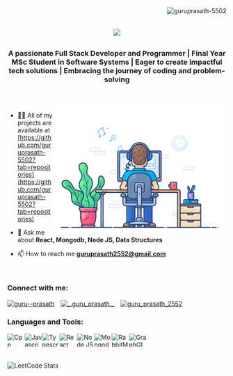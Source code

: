 <img align="right" src="https://komarev.com/ghpvc/?username=guruprasath-5502&label=Profile%20views&color=0e75b6&style=flat" alt="guruprasath-5502" />

<h1 align="center"><img src="https://readme-typing-svg.herokuapp.com/?font=Righteous&size=35&center=true&vCenter=true&width=500&height=70&duration=4000&lines=Hi+There!+👋;+I'm+Guru+Prasath!;" /></h1>
<h3 align="center">A passionate Full Stack Developer and Programmer | Final Year MSc Student in Software Systems | Eager to create impactful tech solutions | Embracing the journey of coding and problem-solving</h3>
<br><br>

<img align="right" alt="coding" width="400" src="https://raw.githubusercontent.com/SupianIDz/SupianIDz/main/coding.gif">

- 👨‍💻 All of my projects are available at [https://github.com/guruprasath-5502?tab=repositories](https://github.com/guruprasath-5502?tab=repositories)

- 💬 Ask me about **React, Mongodb, Node JS, Data Structures**

- 📫 How to reach me **guruprasath2552@gmail.com**

<br>
<h3 align="left">Connect with me:</h3>
<p align="left">
<a href="https://linkedin.com/in/guru--prasath" target="blank"><img align="center" alt="guru--prasath" height="30" width="40px" style="padding-right:10px;" src="https://cdn.jsdelivr.net/gh/devicons/devicon@latest/icons/linkedin/linkedin-original.svg" /></a>
<a href="https://instagram.com/_.guru_prasath._" target="blank"><img align="center" style="padding-right:10px;" src="https://raw.githubusercontent.com/rahuldkjain/github-profile-readme-generator/master/src/images/icons/Social/instagram.svg" alt="_.guru_prasath._" height="30" width="40" /></a>
<a href="https://www.leetcode.com/guru_prasath_2552" target="blank"><img align="center" style="padding-right:10px;" src="https://raw.githubusercontent.com/rahuldkjain/github-profile-readme-generator/master/src/images/icons/Social/leet-code.svg" alt="guru_prasath_2552" height="30" width="40" /></a>
</p>


<h3 align="left">Languages and Tools:</h3>
<p align="left">
<a href="https://www.w3schools.com/cpp/" target="_blank" rel="noreferrer"><img align="left" alt="Cpp" width="40px" height="30" src="https://cdn.jsdelivr.net/gh/devicons/devicon@latest/icons/cplusplus/cplusplus-original.svg" /></a>
<a href="https://developer.mozilla.org/en-US/docs/Web/JavaScript" target="_blank" rel="noreferrer"><img align="left" alt="Javascript" width="40px" height="30" src="https://cdn.jsdelivr.net/gh/devicons/devicon@latest/icons/javascript/javascript-original.svg" /></a>
<a href="https://www.typescriptlang.org/" target="_blank" rel="noreferrer"><img align="left" alt="Typescript" width="40px" height="30" src="https://cdn.jsdelivr.net/gh/devicons/devicon@latest/icons/typescript/typescript-original.svg" /></a>
<a href="https://reactjs.org/" target="_blank" rel="noreferrer"><img align="left" alt="React" width="40px" height="30" src="https://cdn.jsdelivr.net/gh/devicons/devicon@latest/icons/react/react-original.svg" /></a>
<a href="https://nodejs.org" target="_blank" rel="noreferrer"><img align="left" alt="Node JS" width="40px" height="30" src="https://cdn.jsdelivr.net/gh/devicons/devicon@latest/icons/nodejs/nodejs-original.svg" /></a>
<a href="https://www.mongodb.com/" target="_blank" rel="noreferrer"><img align="left" alt="Mongodb" width="40px" height="30" src="https://cdn.jsdelivr.net/gh/devicons/devicon@latest/icons/mongodb/mongodb-original.svg" /></a>
<a href="https://www.rabbitmq.com" target="_blank" rel="noreferrer"><img align="left" alt="RabbitMQ" width="40px" height="30" src="https://cdn.jsdelivr.net/gh/devicons/devicon@latest/icons/rabbitmq/rabbitmq-original.svg" /></a>
<a href="https://graphql.org" target="_blank" rel="noreferrer"><img align="left" alt="GraphQL" width="40px" height="30" src="https://cdn.jsdelivr.net/gh/devicons/devicon@latest/icons/graphql/graphql-plain.svg" /></a>
<br><br><br>
</p>

![LeetCode Stats](https://leetcard.jacoblin.cool/Guru_Prasath_K_S?theme=dark&font=Mallanna&ext=heatmap)
